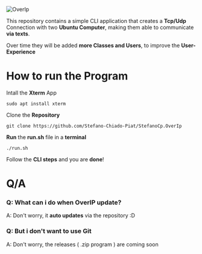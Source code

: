 ![OverIp](https://i.postimg.cc/mDsRjv5K/12020-removebg-preview.png)

This repository contains a simple CLI application that creates a **Tcp/Udp** Connection with two **Ubuntu Computer**, making them able to communicate **via texts**. <br />

Over time they will be added **more Classes and Users**, to improve the **User-Experience**

# How to run the Program

Intall the **Xterm** App

```shell
sudo apt install xterm
```

Clone the **Repository**
```shell
git clone https://github.com/Stefano-Chiado-Piat/StefanoCp.OverIp
```

**Run** the **run.sh** file in a **terminal**

```shell
./run.sh
```
Follow the **CLI steps** and you are **done**!

# Q/A

### Q: What can i do when OverIP update? <br />
A: Don't worry, it **auto updates** via the repository :D

### Q: But i don't want to use Git <br/>
A: Don't worry, the releases ( .zip program ) are coming soon

